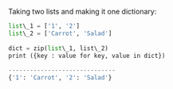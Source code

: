 


  
Taking two lists and making it one dictionary:  
  

```python
list\_1 = ['1', '2']  
list\_2 = ['Carrot', 'Salad']  
  
dict = zip(list\_1, list\_2)  
print ({key : value for key, value in dict})  
  
------------------------------  
{'1': 'Carrot', '2': 'Salad'}
```
